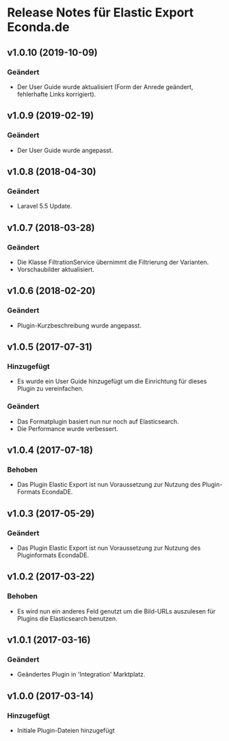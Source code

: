 # Release Notes für Elastic Export Econda.de

## v1.0.10 (2019-10-09)

### Geändert
- Der User Guide wurde aktualisiert (Form der Anrede geändert, fehlerhafte Links korrigiert).

## v1.0.9 (2019-02-19)

### Geändert
- Der User Guide wurde angepasst.

## v1.0.8 (2018-04-30)

### Geändert
- Laravel 5.5 Update.

## v1.0.7 (2018-03-28)

### Geändert
- Die Klasse FiltrationService übernimmt die Filtrierung der Varianten.
- Vorschaubilder aktualisiert.

## v1.0.6 (2018-02-20)

### Geändert
- Plugin-Kurzbeschreibung wurde angepasst.

## v1.0.5 (2017-07-31)

### Hinzugefügt
- Es wurde ein User Guide hinzugefügt um die Einrichtung für dieses Plugin zu vereinfachen.

### Geändert
- Das Formatplugin basiert nun nur noch auf Elasticsearch.
- Die Performance wurde verbessert.

## v1.0.4 (2017-07-18)

### Behoben
- Das Plugin Elastic Export ist nun Voraussetzung zur Nutzung des Plugin-Formats EcondaDE.

## v1.0.3 (2017-05-29)

### Geändert
- Das Plugin Elastic Export ist nun Voraussetzung zur Nutzung des Pluginformats EcondaDE.

## v1.0.2 (2017-03-22)

### Behoben
- Es wird nun ein anderes Feld genutzt um die Bild-URLs auszulesen für Plugins die Elasticsearch benutzen.

## v1.0.1 (2017-03-16)

### Geändert
- Geändertes Plugin in 'Integration' Marktplatz.

## v1.0.0 (2017-03-14)

### Hinzugefügt
- Initiale Plugin-Dateien hinzugefügt
